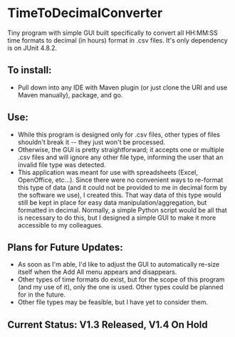 # TimeToDecimalConverter
Tiny program with simple GUI built specifically to convert all HH:MM:SS time formats to decimal (in hours) format in .csv files.
It's only dependency is on JUnit 4.8.2.

## To install:
  * Pull down into any IDE with Maven plugin (or just clone the URI and use Maven manually), package, and go.
  
## Use:
  * While this program is designed only for .csv files, other types of files shouldn't break it -- they just won't be processed.
  * Otherwise, the GUI is pretty straightforward; it accepts one or multiple .csv files and will ignore any other file type, informing the user that an invalid file type was detected.
  * This application was meant for use with spreadsheets (Excel, OpenOffice, etc...).  Since there were no convenient ways to re-format this type of data (and it could not be provided to me in decimal form by the software we use), I created this.  That way data of this type would still be kept in place for easy data manipulation/aggregation, but formatted in decimal.  Normally, a simple Python script would be all that is necessary to do this, but I designed a simple GUI to make it more accessible to my colleagues.
  
## Plans for Future Updates:
  * As soon as I'm able, I'd like to adjust the GUI to automatically re-size itself when the Add All menu appears and disappears.
  * Other types of time formats do exist, but for the scope of this program (and my use of it), only the one is used.  Other types
    could be planned for in the future.
  * Other file types may be feasible, but I have yet to consider them.
  
## Current Status:  V1.3 Released, V1.4 On Hold
